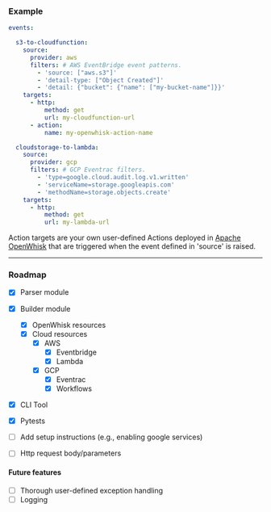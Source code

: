 
### Example
```yaml
events:

  s3-to-cloudfunction:
    source:
      provider: aws
      filters: # AWS EventBridge event patterns.
        - 'source: ["aws.s3"]'
        - 'detail-type: ["Object Created"]'
        - 'detail: {"bucket": {"name": ["my-bucket-name"]}}'
    targets:
      - http:
          method: get
          url: my-cloudfunction-url
      - action:
          name: my-openwhisk-action-name

  cloudstorage-to-lambda:
    source:
      provider: gcp
      filters: # GCP Eventrac filters.
        - 'type=google.cloud.audit.log.v1.written'
        - 'serviceName=storage.googleapis.com'
        - 'methodName=storage.objects.create'
    targets:
      - http:
          method: get
          url: my-lambda-url
```
Action targets are your own user-defined Actions deployed in [Apache OpenWhisk](https://openwhisk.apache.org/) that are triggered when the event defined in 'source' is raised.

-----

### Roadmap
- [X] Parser module
- [X] Builder module
    - [X] OpenWhisk resources
    - [X] Cloud resources
        - [X] AWS
            - [X] Eventbridge
            - [X] Lambda
        - [X] GCP
            - [X] Eventrac
            - [X] Workflows
- [X] CLI Tool
- [X] Pytests
- [ ] Add setup instructions (e.g., enabling google services)
- [ ] Http request body/parameters


#### Future features
- [ ] Thorough user-defined exception handling
- [ ] Logging
